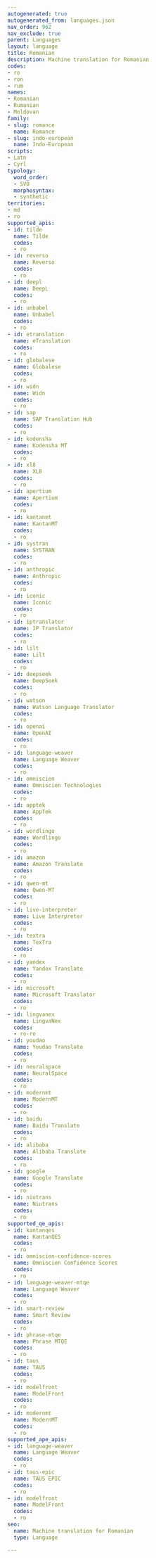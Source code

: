 ```yaml
---
autogenerated: true
autogenerated_from: languages.json
nav_order: 962
nav_exclude: true
parent: Languages
layout: language
title: Romanian
description: Machine translation for Romanian
codes:
- ro
- ron
- rum
names:
- Romanian
- Rumanian
- Moldovan
family:
- slug: romance
  name: Romance
- slug: indo-european
  name: Indo-European
scripts:
- Latn
- Cyrl
typology:
  word_order:
  - SVO
  morphosyntax:
  - synthetic
territories:
- md
- ro
supported_apis:
- id: tilde
  name: Tilde
  codes:
  - ro
- id: reverso
  name: Reverso
  codes:
  - ro
- id: deepl
  name: DeepL
  codes:
  - ro
- id: unbabel
  name: Unbabel
  codes:
  - ro
- id: etranslation
  name: eTranslation
  codes:
  - ro
- id: globalese
  name: Globalese
  codes:
  - ro
- id: widn
  name: Widn
  codes:
  - ro
- id: sap
  name: SAP Translation Hub
  codes:
  - ro
- id: kodensha
  name: Kodensha MT
  codes:
  - ro
- id: xl8
  name: XL8
  codes:
  - ro
- id: apertium
  name: Apertium
  codes:
  - ro
- id: kantanmt
  name: KantanMT
  codes:
  - ro
- id: systran
  name: SYSTRAN
  codes:
  - ro
- id: anthropic
  name: Anthropic
  codes:
  - ro
- id: iconic
  name: Iconic
  codes:
  - ro
- id: iptranslator
  name: IP Translator
  codes:
  - ro
- id: lilt
  name: Lilt
  codes:
  - ro
- id: deepseek
  name: DeepSeek
  codes:
  - ro
- id: watson
  name: Watson Language Translator
  codes:
  - ro
- id: openai
  name: OpenAI
  codes:
  - ro
- id: language-weaver
  name: Language Weaver
  codes:
  - ro
- id: omniscien
  name: Omniscien Technologies
  codes:
  - ro
- id: apptek
  name: AppTek
  codes:
  - ro
- id: wordlingo
  name: Wordlingo
  codes:
  - ro
- id: amazon
  name: Amazon Translate
  codes:
  - ro
- id: qwen-mt
  name: Qwen-MT
  codes:
  - ro
- id: live-interpreter
  name: Live Interpreter
  codes:
  - ro
- id: textra
  name: TexTra
  codes:
  - ro
- id: yandex
  name: Yandex Translate
  codes:
  - ro
- id: microsoft
  name: Microsoft Translator
  codes:
  - ro
- id: lingvanex
  name: LingvaNex
  codes:
  - ro-ro
- id: youdao
  name: Youdao Translate
  codes:
  - ro
- id: neuralspace
  name: NeuralSpace
  codes:
  - ro
- id: modernmt
  name: ModernMT
  codes:
  - ro
- id: baidu
  name: Baidu Translate
  codes:
  - ro
- id: alibaba
  name: Alibaba Translate
  codes:
  - ro
- id: google
  name: Google Translate
  codes:
  - ro
- id: niutrans
  name: Niutrans
  codes:
  - ro
supported_qe_apis:
- id: kantanqes
  name: KantanQES
  codes:
  - ro
- id: omniscien-confidence-scores
  name: Omniscien Confidence Scores
  codes:
  - ro
- id: language-weaver-mtqe
  name: Language Weaver
  codes:
  - ro
- id: smart-review
  name: Smart Review
  codes:
  - ro
- id: phrase-mtqe
  name: Phrase MTQE
  codes:
  - ro
- id: taus
  name: TAUS
  codes:
  - ro
- id: modelfront
  name: ModelFront
  codes:
  - ro
- id: modernmt
  name: ModernMT
  codes:
  - ro
supported_ape_apis:
- id: language-weaver
  name: Language Weaver
  codes:
  - ro
- id: taus-epic
  name: TAUS EPIC
  codes:
  - ro
- id: modelfront
  name: ModelFront
  codes:
  - ro
seo:
  name: Machine translation for Romanian
  type: Language

---
```


